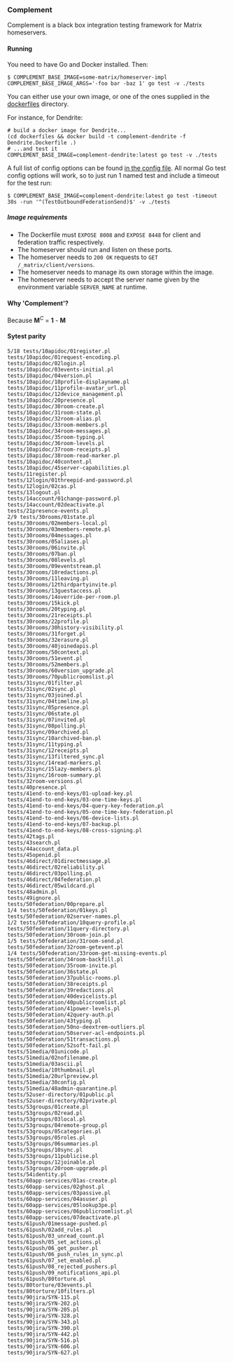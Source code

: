 ### Complement

Complement is a black box integration testing framework for Matrix homeservers.

#### Running

You need to have Go and Docker installed. Then:

```
$ COMPLEMENT_BASE_IMAGE=some-matrix/homeserver-impl COMPLEMENT_BASE_IMAGE_ARGS='-foo bar -baz 1' go test -v ./tests
```

You can either use your own image, or one of the ones supplied in the [dockerfiles](./dockerfiles) directory.

For instance, for Dendrite:
```
# build a docker image for Dendrite...
(cd dockerfiles && docker build -t complement-dendrite -f Dendrite.Dockerfile .)
# ...and test it
COMPLEMENT_BASE_IMAGE=complement-dendrite:latest go test -v ./tests
```

A full list of config options can be found [in the config file](./internal/config/config.go). All normal Go test config
options will work, so to just run 1 named test and include a timeout for the test run:
```
$ COMPLEMENT_BASE_IMAGE=complement-dendrite:latest go test -timeout 30s -run '^(TestOutboundFederationSend)$' -v ./tests
```

##### Image requirements
- The Dockerfile must `EXPOSE 8008` and `EXPOSE 8448` for client and federation traffic respectively.
- The homeserver should run and listen on these ports.
- The homeserver needs to `200 OK` requests to `GET /_matrix/client/versions`.
- The homeserver needs to manage its own storage within the image.
- The homeserver needs to accept the server name given by the environment variable `SERVER_NAME` at runtime.

#### Why 'Complement'?

Because **M**<sup>*C*</sup> = **1** - **M**

#### Sytest parity

```
5/18 tests/10apidoc/01register.pl
tests/10apidoc/01request-encoding.pl
tests/10apidoc/02login.pl
tests/10apidoc/03events-initial.pl
tests/10apidoc/04version.pl
tests/10apidoc/10profile-displayname.pl
tests/10apidoc/11profile-avatar_url.pl
tests/10apidoc/12device_management.pl
tests/10apidoc/20presence.pl
tests/10apidoc/30room-create.pl
tests/10apidoc/31room-state.pl
tests/10apidoc/32room-alias.pl
tests/10apidoc/33room-members.pl
tests/10apidoc/34room-messages.pl
tests/10apidoc/35room-typing.pl
tests/10apidoc/36room-levels.pl
tests/10apidoc/37room-receipts.pl
tests/10apidoc/38room-read-marker.pl
tests/10apidoc/40content.pl
tests/10apidoc/45server-capabilities.pl
tests/11register.pl
tests/12login/01threepid-and-password.pl
tests/12login/02cas.pl
tests/13logout.pl
tests/14account/01change-password.pl
tests/14account/02deactivate.pl
tests/21presence-events.pl
2/9 tests/30rooms/01state.pl
tests/30rooms/02members-local.pl
tests/30rooms/03members-remote.pl
tests/30rooms/04messages.pl
tests/30rooms/05aliases.pl
tests/30rooms/06invite.pl
tests/30rooms/07ban.pl
tests/30rooms/08levels.pl
tests/30rooms/09eventstream.pl
tests/30rooms/10redactions.pl
tests/30rooms/11leaving.pl
tests/30rooms/12thirdpartyinvite.pl
tests/30rooms/13guestaccess.pl
tests/30rooms/14override-per-room.pl
tests/30rooms/15kick.pl
tests/30rooms/20typing.pl
tests/30rooms/21receipts.pl
tests/30rooms/22profile.pl
tests/30rooms/30history-visibility.pl
tests/30rooms/31forget.pl
tests/30rooms/32erasure.pl
tests/30rooms/40joinedapis.pl
tests/30rooms/50context.pl
tests/30rooms/51event.pl
tests/30rooms/52members.pl
tests/30rooms/60version_upgrade.pl
tests/30rooms/70publicroomslist.pl
tests/31sync/01filter.pl
tests/31sync/02sync.pl
tests/31sync/03joined.pl
tests/31sync/04timeline.pl
tests/31sync/05presence.pl
tests/31sync/06state.pl
tests/31sync/07invited.pl
tests/31sync/08polling.pl
tests/31sync/09archived.pl
tests/31sync/10archived-ban.pl
tests/31sync/11typing.pl
tests/31sync/12receipts.pl
tests/31sync/13filtered_sync.pl
tests/31sync/14read-markers.pl
tests/31sync/15lazy-members.pl
tests/31sync/16room-summary.pl
tests/32room-versions.pl
tests/40presence.pl
tests/41end-to-end-keys/01-upload-key.pl
tests/41end-to-end-keys/03-one-time-keys.pl
tests/41end-to-end-keys/04-query-key-federation.pl
tests/41end-to-end-keys/05-one-time-key-federation.pl
tests/41end-to-end-keys/06-device-lists.pl
tests/41end-to-end-keys/07-backup.pl
tests/41end-to-end-keys/08-cross-signing.pl
tests/42tags.pl
tests/43search.pl
tests/44account_data.pl
tests/45openid.pl
tests/46direct/01directmessage.pl
tests/46direct/02reliability.pl
tests/46direct/03polling.pl
tests/46direct/04federation.pl
tests/46direct/05wildcard.pl
tests/48admin.pl
tests/49ignore.pl
tests/50federation/00prepare.pl
1/4 tests/50federation/01keys.pl
tests/50federation/02server-names.pl
1/2 tests/50federation/10query-profile.pl
tests/50federation/11query-directory.pl
tests/50federation/30room-join.pl
1/5 tests/50federation/31room-send.pl
tests/50federation/32room-getevent.pl
1/4 tests/50federation/33room-get-missing-events.pl
tests/50federation/34room-backfill.pl
tests/50federation/35room-invite.pl
tests/50federation/36state.pl
tests/50federation/37public-rooms.pl
tests/50federation/38receipts.pl
tests/50federation/39redactions.pl
tests/50federation/40devicelists.pl
tests/50federation/40publicroomlist.pl
tests/50federation/41power-levels.pl
tests/50federation/42query-auth.pl
tests/50federation/43typing.pl
tests/50federation/50no-deextrem-outliers.pl
tests/50federation/50server-acl-endpoints.pl
tests/50federation/51transactions.pl
tests/50federation/52soft-fail.pl
tests/51media/01unicode.pl
tests/51media/02nofilename.pl
tests/51media/03ascii.pl
tests/51media/10thumbnail.pl
tests/51media/20urlpreview.pl
tests/51media/30config.pl
tests/51media/48admin-quarantine.pl
tests/52user-directory/01public.pl
tests/52user-directory/02private.pl
tests/53groups/01create.pl
tests/53groups/02read.pl
tests/53groups/03local.pl
tests/53groups/04remote-group.pl
tests/53groups/05categories.pl
tests/53groups/05roles.pl
tests/53groups/06summaries.pl
tests/53groups/10sync.pl
tests/53groups/11publicise.pl
tests/53groups/12joinable.pl
tests/53groups/20room-upgrade.pl
tests/54identity.pl
tests/60app-services/01as-create.pl
tests/60app-services/02ghost.pl
tests/60app-services/03passive.pl
tests/60app-services/04asuser.pl
tests/60app-services/05lookup3pe.pl
tests/60app-services/06publicroomlist.pl
tests/60app-services/07deactivate.pl
tests/61push/01message-pushed.pl
tests/61push/02add_rules.pl
tests/61push/03_unread_count.pl
tests/61push/05_set_actions.pl
tests/61push/06_get_pusher.pl
tests/61push/06_push_rules_in_sync.pl
tests/61push/07_set_enabled.pl
tests/61push/08_rejected_pushers.pl
tests/61push/09_notifications_api.pl
tests/61push/80torture.pl
tests/80torture/03events.pl
tests/80torture/10filters.pl
tests/90jira/SYN-115.pl
tests/90jira/SYN-202.pl
tests/90jira/SYN-205.pl
tests/90jira/SYN-328.pl
tests/90jira/SYN-343.pl
tests/90jira/SYN-390.pl
tests/90jira/SYN-442.pl
tests/90jira/SYN-516.pl
tests/90jira/SYN-606.pl
tests/90jira/SYN-627.pl
```
